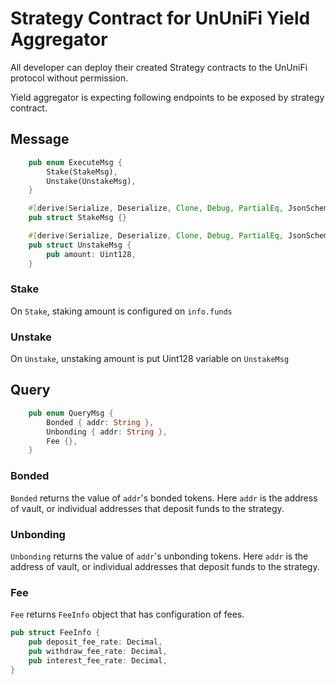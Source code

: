 # Strategy Contract for UnUniFi Yield Aggregator

All developer can deploy their created Strategy contracts to the UnUniFi protocol without permission.

Yield aggregator is expecting following endpoints to be exposed by strategy contract.

## Message

```rs
    pub enum ExecuteMsg {
        Stake(StakeMsg),
        Unstake(UnstakeMsg),
    }

    #[derive(Serialize, Deserialize, Clone, Debug, PartialEq, JsonSchema)]
    pub struct StakeMsg {}

    #[derive(Serialize, Deserialize, Clone, Debug, PartialEq, JsonSchema)]
    pub struct UnstakeMsg {
        pub amount: Uint128,
    }
```

### Stake

On `Stake`, staking amount is configured on `info.funds`

### Unstake

On `Unstake`, unstaking amount is put Uint128 variable on `UnstakeMsg`

## Query

````rs
    pub enum QueryMsg {
        Bonded { addr: String },
        Unbonding { addr: String },
        Fee {},
    }
````

### Bonded

`Bonded` returns the value of `addr`'s bonded tokens.
Here `addr` is the address of vault, or individual addresses that deposit funds to the strategy.

### Unbonding

`Unbonding` returns the value of `addr`'s unbonding tokens.
Here `addr` is the address of vault, or individual addresses that deposit funds to the strategy.

### Fee

`Fee` returns `FeeInfo` object that has configuration of fees.

```rs
pub struct FeeInfo {
    pub deposit_fee_rate: Decimal,
    pub withdraw_fee_rate: Decimal,
    pub interest_fee_rate: Decimal,
}
```